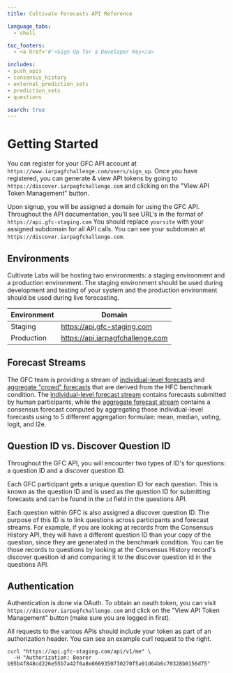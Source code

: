 ```yaml
---
title: Cultivate Forecasts API Reference

language_tabs:
  - shell

toc_footers:
  - <a href='#'>Sign Up for a Developer Key</a>

includes:
- push_apis
- consensus_history
- external_prediction_sets
- prediction_sets
- questions

search: true
---
```



# Getting Started

You can register for your GFC API account at `https://www.iarpagfchallenge.com/users/sign_up`. Once you have registered, you can generate & view API tokens by going to `https://discover.iarpagfchallenge.com` and clicking on the "View API Token Management" button.

Upon signup, you will be assigned a domain for using the GFC API. Throughout the API documentation, you'll see URL's in the format of `https://api.gfc-staging.com` You should replace `yoursite` with your assigned subdomain for all API calls. You can see your subdomain at `https://discover.iarpagfchallenge.com`.

## Environments

Cultivate Labs will be hosting two environments: a staging environment and a production environment. The staging environment should be used during development and testing of your system and the production environment should be used during live forecasting.

Environment | Domain
--------- | -----------
Staging | https://api.gfc-staging.com
Production | https://api.iarpagfchallenge.com

## Forecast Streams

The GFC team is providing a stream of [individual-level forecasts](#prediction-sets) and [aggregate "crowd" forecasts](#aggregate-predictions) that are derived from the HFC benchmark condition. The [individual-level forecast stream](#prediction-sets) contains  forecasts submitted by human participants, while the [aggregate forecast stream](#aggregate-predictions) contains a consensus forecast computed by aggregating those individual-level forecasts using to 5 different aggregation formulae: mean, median, voting, logit, and l2e.

## Question ID vs. Discover Question ID

Throughout the GFC API, you will encounter two types of ID's for questions: a question ID and a discover question ID.

Each GFC participant gets a unique question ID for each question. This is known as the question ID and is used as the question ID for submitting forecasts and can be found in the `id` field in the questions API.

Each question within GFC is also assigned a discover question ID. The purpose of this ID is to link questions across participants and forecast streams. For example, if you are looking at records from the Consensus History API, they will have a different question ID than your copy of the question, since they are generated in the benchmark condition. You can tie those records to questions by looking at the Consensus History record's discover question id and comparing it to the discover question id in the questions API.

## Authentication

Authentication is done via OAuth. To obtain an oauth token, you can visit `https://discover.iarpagfchallenge.com` and click on the "View API Token Management" button (make sure you are logged in first).

All requests to the various APIs should include your token as part of an authorization header. You can see an example curl request to the right.

```shell
curl "https://api.gfc-staging.com/api/v1/me" \
  -H "Authorization: Bearer b95b4f848cd226e55b7a42f6a8e8669350730270f5a91d64b6c70328b0156d75"
```
